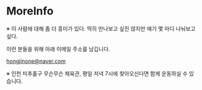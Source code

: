 # MoreInfo

※ 이 사람에 대해 좀 더 흥미가 있다. 딱히 만나보고 싶진 않지만 얘기 몇 마디 나눠보고 싶다.

이런 분들을 위해 아래 이메일 주소를 남깁니다.

hongjinone@naver.com

※ 인천 미추홀구 무슨무슨 체육관, 평일 저녁 7시에 찾아오신다면 함께 운동하실 수 있습니다.

